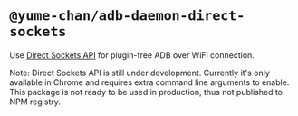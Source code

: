 # `@yume-chan/adb-daemon-direct-sockets`

Use [Direct Sockets API](https://wicg.github.io/direct-sockets/) for plugin-free ADB over WiFi connection.

Note: Direct Sockets API is still under development. Currently it's only available in Chrome and requires extra command line arguments to enable. This package is not ready to be used in production, thus not published to NPM registry.
